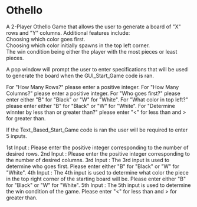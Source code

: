 # Othello
A 2-Player Othello Game that allows the user to generate a board of "X" rows and "Y" columns.
Additional features include:  
Choosing which color goes first.  
Choosing which color initially spawns in the top left corner.  
The win condition being either the player with the most pieces or least pieces.

A pop window will prompt the user to enter specifications that will be used to generate the board when the GUI_Start_Game code is ran.

For "How Many Rows?" please enter a positive integer.
For "How Many Columns?" please enter a positive integer.
For "Who goes first?" please enter either "B" for "Black" or "W" for "White".
For "What color in top left?" please enter  either "B" for "Black" or "W" for "White".
For "Determine winnter by less than or greater than?" please enter "<" for less than and > for greater than.

If the Text_Based_Start_Game code is ran the user will be required to enter 5 inputs.

1st Input : Please enter the positive integer corresponding to the number of desired rows. 
2nd Input : Please enter the positive integer corresponding to the number of desired columns. 
3rd Input : The 3rd input is used to determine who goes first.  Please enter either "B" for "Black" or "W" for "White".
4th Input : The 4th input is used to determine what color the piece in the top right corner of the starting board will be. Please enter either "B" for "Black" or "W" for "White".
5th Input : The 5th input is used to determine the win condition of the game.  Please enter "<" for less than and > for greater than.
